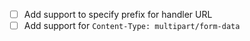 - [ ] Add support to specify prefix for handler URL
- [ ] Add support for `Content-Type: multipart/form-data`

